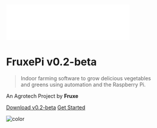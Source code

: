 <!-- _coverpage.md -->

![logo](img/fruxe_wordmark.svg)

# **FruxePi** v0.2-beta

> Indoor farming software to grow delicious vegetables 
<br/>and greens using automation and the Raspberry Pi.

An Agrotech Project by **Fruxe**

[<i class="fab fa-github"></i> Download v0.2-beta](https://github.com/fruxefarms/FruxePi)
[<i class="fas fa-book"></i> Get Started](#quick-install)

![color](#e30569)